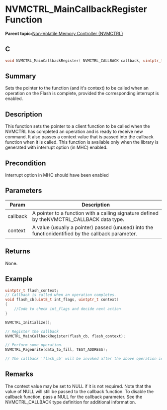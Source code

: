 # NVMCTRL\_MainCallbackRegister Function

**Parent topic:**[Non-Volatile Memory Controller \(NVMCTRL\)](GUID-BDDBCD3E-039E-4AB8-86D1-04EEA8A6AE67.md)

## C

```c
void NVMCTRL_MainCallbackRegister( NVMCTRL_CALLBACK callback, uintptr_t context )
```

## Summary

Sets the pointer to the function \(and it's context\) to be called when an operation on the Flash is complete, provided the corresponding interrupt is enabled.

## Description

This function sets the pointer to a client function to be called when the NVMCTRL has completed an operation and is ready to receive new command. It also passes a context value that is passed into the callback function when it is called. This function is available only when the library is generated with interrupt option \(in MHC\) enabled.

## Precondition

Interrupt option in MHC should have been enabled

## Parameters

|Param|Description|
|-----|-----------|
|callback|A pointer to a function with a calling signature defined by theNVMCTRL\_CALLBACK data type.|
|context|A value \(usually a pointer\) passed \(unused\) into the functionidentified by the callback parameter.|

## Returns

None.

## Example

```c
uintptr_t flash_context;
// Callback is called when an operation completes.
void flash_cb(uint8_t int_flags, uintptr_t context)
{
    //Code to check int_flags and decide next action
}

NVMCTRL_Initialize();

// Register the callback
NVMCTRL_MainCallbackRegister(flash_cb, flash_context);

// Perform some operation.
NVMCTRL_PageWrite(data_to_fill, TEST_ADDRESS);

// The callback 'flash_cb' will be invoked after the above operation is done.

```

## Remarks

The context value may be set to NULL if it is not required. Note that the value of NULL will still be passed to the callback function. To disable the callback function, pass a NULL for the callback parameter. See the NVMCTRL\_CALLBACK type definition for additional information.


